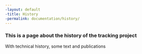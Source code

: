 ```yaml
---
-layout: default
-title: History
-permalink: documentation/history/
---
```


### This is a page about the history of the tracking project
With technical history, some text and publications
